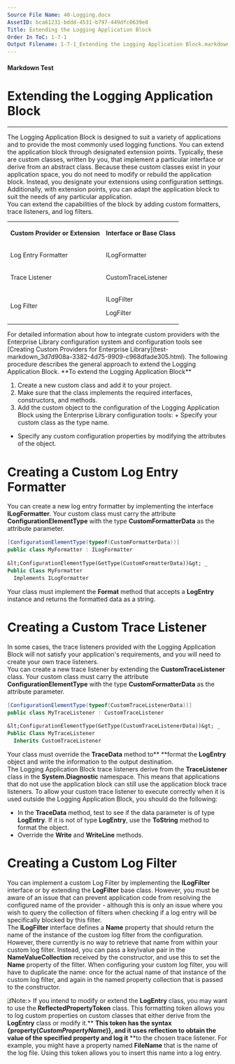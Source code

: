 ```yaml
---
Source File Name: 40-Logging.docx
AssetID: bca61231-bddd-4531-b797-449dfc0639e8
Title: Extending the Logging Application Block
Order In ToC: 1-7-1
Output Filename: 1-7-1_Extending the Logging Application Block.markdown
---
```


#### Markdown Test ####
# Extending the Logging Application Block #
----------

The Logging Application Block is designed to suit a variety of applications and to provide the most commonly used logging functions. You can extend the application block through designated extension points. Typically, these are custom classes, written by you, that implement a particular interface or derive from an abstract class. Because these custom classes exist in your application space, you do not need to modify or rebuild the application block. Instead, you designate your extensions using configuration settings. Additionally, with extension points, you can adapt the application block to suit the needs of any particular application.   
You can extend the capabilities of the block by adding custom formatters, trace listeners, and log filters.  
<table xmlns:xlink="http://www.w3.org/1999/xlink"><tr><th><p>Custom Provider or Extension</p></th><th><p>Interface or Base Class</p></th></tr><tr><td><p>Log Entry Formatter</p></td><td><p> ILogFormatter</p></td></tr><tr><td><p>Trace Listener</p></td><td><p>CustomTraceListener</p></td></tr><tr><td><p>Log Filter</p></td><td><p>ILogFilter</p><p>LogFilter</p></td></tr></table>
For detailed information about how to integrate custom providers with the Enterprise Library configuration system and configuration tools see [Creating Custom Providers for Enterprise Library](test-markdown_3d7d908a-3382-4d75-9909-c968dfade305.html).  
The following procedure describes the general approach to extend the Logging Application Block.  
**To extend the Logging Application Block**

1. Create a new custom class and add it to your project. 
2. Make sure that the class implements the required interfaces, constructors, and methods. 
3. Add the custom object to the configuration of the Logging Application Block using the Enterprise Library configuration tools: + Specify your custom class as the type name. 
+ Specify any custom configuration properties by modifying the attributes of the object. 


# Creating a Custom Log Entry Formatter #
You can create a new log entry formatter by implementing the interface **ILogFormatter**. Your custom class must carry the attribute **ConfigurationElementType** with the type **CustomFormatterData** as the attribute parameter.  

```csharp
[ConfigurationElementType(typeof(CustomFormatterData))]
public class MyFormatter : ILogFormatter
```


```vb
&lt;ConfigurationElementType(GetType(CustomFormatterData))&gt; _
Public Class MyFormatter
  Implements ILogFormatter
```

Your class must implement the **Format** method that accepts a **LogEntry** instance and returns the formatted data as a string.   

# Creating a Custom Trace Listener #
In some cases, the trace listeners provided with the Logging Application Block will not satisfy your application's requirements, and you will need to create your own trace listeners.  
You can create a new trace listener by extending the **CustomTraceListener** class. Your custom class must carry the attribute **ConfigurationElementType** with the type **CustomFormatterData** as the attribute parameter.  

```csharp
[ConfigurationElementType(typeof(CustomTraceListenerData))]
public class MyTraceListener : CustomTraceListener
```


```vb
&lt;ConfigurationElementType(GetType(CustomTraceListenerData))&gt; _
Public Class MyTraceListener
  Inherits CustomTraceListener
```

Your class must override the **TraceData** method to** **format the **LogEntry** object and write the information to the output destination.    
The Logging Application Block trace listeners derive from the **TraceListener** class in the **System.Diagnostic** namespace. This means that applications that do not use the application block can still use the application block trace listeners. To allow your custom trace listener to execute correctly when it is used outside the Logging Application Block, you should do the following:  
+ In the **TraceData** method, test to see if the data parameter is of type **LogEntry**. If it is not of type **LogEntry**, use the **ToString** method to format the object.
+ Override the **Write** and **WriteLine** methods.

# Creating a Custom Log Filter #
You can implement a custom Log Filter by implementing the **ILogFilter** interface or by extending the **LogFilter** base class. However, you must be aware of an issue that can prevent application code from resolving the configured name of the provider - although this is only an issue where you wish to query the collection of filters when checking if a log entry will be specifically blocked by this filter.   
The **ILogFilter** interface defines a **Name** property that should return the name of the instance of the custom log filter from the configuration. However, there currently is no way to retrieve that name from within your custom log filter. Instead, you can pass a key\value pair in the **NameValueCollection** received by the constructor, and use this to set the **Name** property of the filter. When configuring your custom log filter, you will have to duplicate the name: once for the actual name of that instance of the custom log filter, and again in the named property collection that is passed to the constructor.  

![](images/note.gif)Note:&gt; If you intend to modify or extend the **LogEntry** class, you may want to use the **ReflectedPropertyToken** class. This formatting token allows you to log custom properties on custom classes that either derive from the **LogEntry** class or modify it.** **This token has the syntax {property(<i>CustomPropertyName</i>)}, and it uses reflection to obtain the value of the specified property and log it** **to the chosen trace listener. For example, you might have a property named **FileName** that is the name of the log file. Using this token allows you to insert this name into a log entry.
